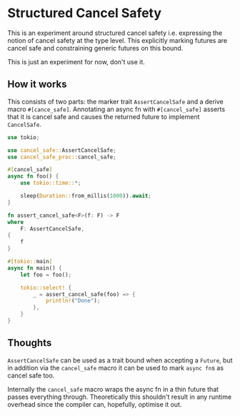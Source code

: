 # Structured Cancel Safety 

This is an experiment around structured cancel safety i.e. expressing the notion of cancel safety at the type level. This explicitly marking futures are cancel safe and constraining generic futures on this bound.

This is just an experiment for now, don't use it.

## How it works

This consists of two parts: the marker trait `AssertCancelSafe` and a derive macro `#[cance_safe]`. Annotating an async fn with `#[cancel_safe]` asserts that it is cancel safe and causes the returned future to implement `CancelSafe`.

```rust
use tokio;

use cancel_safe::AssertCancelSafe;
use cancel_safe_proc::cancel_safe;

#[cancel_safe]
async fn foo() {
    use tokio::time::*;

    sleep(Duration::from_millis(1000)).await;
}

fn assert_cancel_safe<F>(f: F) -> F
where
    F: AssertCancelSafe,
{
    f
}

#[tokio::main]
async fn main() {
    let foo = foo();

    tokio::select! {
        _ = assert_cancel_safe(foo) => {
            println!("Done");
        },
    }
}
```

## Thoughts

`AssertCancelSafe` can be used as a trait bound when accepting a `Future`, but in addition via the `cancel_safe` macro it can be used to mark `async fn`s as cancel safe too.

Internally the `cancel_safe` macro wraps the async fn in a thin future that passes everything through. Theoretically this shouldn't result in any runtime overhead since the compiler can, hopefully, optimise it out.

